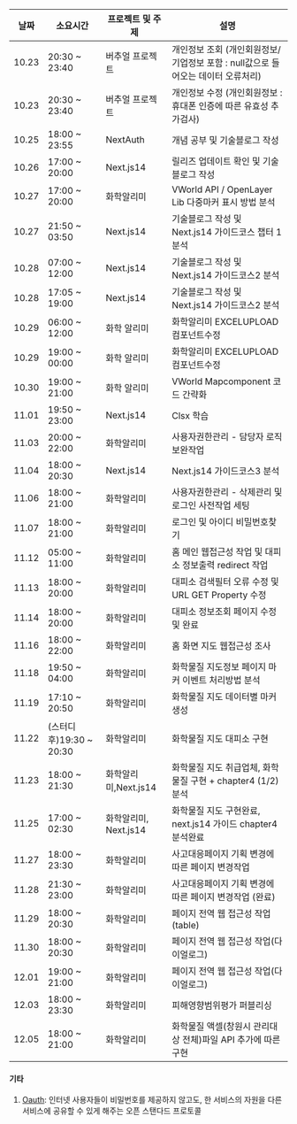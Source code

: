 | 날짜 | 소요시간 | 프로젝트 및 주제 | 설명 |
| ------------ | ----------------------- | ----------------------- | --------------------------------------------- |
| 10.23 | 20:30 ~ 23:40 | 버추얼 프로젝트 | 개인정보 조회 (개인회원정보/기업정보 포함 : null값으로 들어오는 데이터 오류처리) |
| 10.23 | 20:30 ~ 23:40 | 버추얼 프로젝트 | 개인정보 수정 (개인회원정보 : 휴대폰 인증에 따른 유효성 추가검사) |
| 10.25 | 18:00 ~ 23:55 | NextAuth | 개념 공부 및 기술블로그 작성 |
| 10.26 | 17:00 ~ 20:00 | Next.js14 | 릴리즈 업데이트 확인 및 기술블로그 작성 |
| 10.27 | 17:00 ~ 20:00 | 화학알리미 | VWorld API / OpenLayer Lib 다중마커 표시 방법 분석 |
| 10.27 | 21:50 ~ 03:50 | Next.js14 | 기술블로그 작성 및 Next.js14 가이드코스 챕터 1 분석 |
| 10.28 | 07:00 ~ 12:00 | Next.js14 | 기술블로그 작성 및 Next.js14 가이드코스2 분석 |
| 10.28 | 17:05 ~ 19:00 | Next.js14 | 기술블로그 작성 및 Next.js14 가이드코스2 분석 |
| 10.29 | 06:00 ~ 12:00 | 화학 알리미 | 화학알리미 EXCELUPLOAD 컴포넌트수정 |
| 10.29 | 19:00 ~ 00:00 | 화학 알리미 | 화학알리미 EXCELUPLOAD 컴포넌트수정 |
| 10.30 | 19:00 ~ 21:00 | 화학 알리미 | VWorld Mapcomponent 코드 간략화 |
| 11.01 | 19:50 ~ 23:00 | Next.js14 | Clsx 학습 |
| 11.03 | 20:00 ~ 22:00 | 화학알리미 | 사용자권한관리 - 담당자 로직 보완작업 |
| 11.04 | 18:00 ~ 20:30 | Next.js14 | Next.js14 가이드코스3 분석 |
| 11.06 | 18:00 ~ 21:00 | 화학알리미 | 사용자권한관리 - 삭제관리 및 로그인 사전작업 세팅 |
| 11.07 | 18:00 ~ 21:00 | 화학알리미 | 로그인 및 아이디 비밀번호찾기 |
| 11.12 | 05:00 ~ 11:00 | 화학알리미 | 홈 메인 웹접근성 작업 및 대피소 정보출력 redirect 작업|
| 11.13 | 18:00 ~ 20:00 | 화학알리미 | 대피소 검색필터 오류 수정 및 URL GET Property 수정 |
| 11.14 | 18:00 ~ 20:00 | 화학알리미 | 대피소 정보조회 페이지 수정 및 완료 |
| 11.16 | 18:00 ~ 22:00 | 화학알리미 | 홈 화면 지도 웹접근성 조사 |
| 11.18 | 19:50 ~ 04:00 | 화학알리미 | 화학물질 지도정보 페이지 마커 이벤트 처리방법 분석 |
| 11.19 | 17:10 ~ 20:50 | 화학알리미 | 화학물질 지도 데이터별 마커생성 |
| 11.22 | (스터디후)19:30 ~ 20:30 | 화학알리미 | 화학물질 지도 대피소 구현 |
| 11.23 | 18:00 ~ 21:30 | 화학알리미,Next.js14 | 화학물질 지도 취급업체, 화학물질 구현 + chapter4 (1/2) 분석|
| 11.25 | 17:00 ~ 02:30 | 화학알리미, Next.js14 | 화학물질 지도 구현완료, next.js14 가이드 chapter4 분석완료|
| 11.27 | 18:00 ~ 23:30 | 화학알리미 | 사고대응페이지 기획 변경에 따른 페이지 변경작업 |
| 11.28 | 21:30 ~ 23:00 | 화학알리미 | 사고대응페이지 기획 변경에 따른 페이지 변경작업 (완료) |
| 11.29 | 18:00 ~ 20:30 | 화학알리미 | 페이지 전역 웹 접근성 작업(table) |
| 11.30 | 18:00 ~ 20:30 | 화학알리미 | 페이지 전역 웹 접근성 작업(다이얼로그) |
| 12.01 | 19:00 ~ 21:00 | 화학알리미 | 페이지 전역 웹 접근성 작업(다이얼로그) |
| 12.03 | 18:00 ~ 23:30 | 화학알리미 | 피해영향범위평가 퍼블리싱 |
| 12.05 | 18:00 ~ 21:00 | 화학알리미 | 화학물질 액셀(창원시 관리대상 전체)파일 API 추가에 따른 구현 |
#### 기타 
1. [Oauth](https://velog.io/@goldbear2022/NextAuth%EB%A5%BC-%EC%9D%B4%EC%9A%A9%ED%95%B4%EC%84%9C-%EA%B5%AC%EA%B8%80-%EB%A1%9C%EA%B7%B8%EC%9D%B8-%EC%97%B0%EB%8F%99-%EA%B0%80%EC%9E%85-%EA%B8%B0%EB%8A%A5-%EB%A7%8C%EB%93%A4%EA%B8%B0-%E4%B8%8A#:~:text=OAuth%EB%8A%94%20%EC%9D%B8%ED%84%B0%EB%84%B7%20%EC%82%AC%EC%9A%A9%EC%9E%90%EB%93%A4%EC%9D%B4,%ED%95%B4%EC%A3%BC%EB%8A%94%20%EC%98%A4%ED%94%88%20%EC%8A%A4%ED%83%A0%EB%8B%A4%EB%93%9C%20%ED%94%84%EB%A1%9C%ED%86%A0%EC%BD%9C%EC%9D%B4%EB%8B%A4.): 인터넷 사용자들이 비밀번호를 제공하지 않고도, 한 서비스의 자원을 다른 서비스에 공유할 수 있게 해주는 오픈 스탠다드 프로토콜
